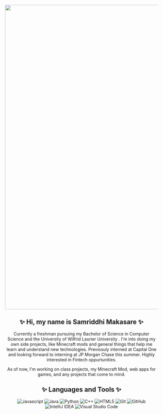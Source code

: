 <p align="center">
  <img src="https://i.pinimg.com/originals/d5/5e/39/d55e3995642b80318211a82e39f09a68.gif" width = "1000">
</p>

<h2 align="center">✨ Hi, my name is Samriddhi Makasare ✨  </h2>

<p align="center">
  Currently a freshman pursuing my Bachelor of Science in Computer Science and the University of Wilfrid Laurier University . I'm into doing my own side projects, like Minecraft mods and general things that help me learn and understand new technologies. Previosuly interned at Capital One and looking forward to interning at JP Morgan Chase this summer. Highly interested in Fintech oppurtunities. 
  </p>

  <p align="center">
    As of now, I'm working on class projects, my Minecraft Mod, web apps for games, and any projects that come to mind.
  </p>

<h2 align="center">✨ Languages and Tools ✨  </h2>

<p align="center">
  <img src="https://img.shields.io/badge/javascript-%23323330.svg?style=for-the-badge&logo=javascript&logoColor=%23F7DF1E" alt =   "Javascript">
   <img src="https://img.shields.io/badge/java-%23ED8B00.svg?style=for-the-badge&logo=openjdk&logoColor=white" alt="Java">
  <img src="https://img.shields.io/badge/python-3670A0?style=for-the-badge&logo=python&logoColor=ffdd54" alt="Python">
  <img src="https://img.shields.io/badge/c++-%2300599C.svg?style=for-the-badge&logo=c%2B%2B&logoColor=white" alt="C++">
  <img src="https://img.shields.io/badge/html5-%23E34F26.svg?style=for-the-badge&logo=html5&logoColor=white" alt="HTML5">
  <img src="https://img.shields.io/badge/git-%23F05033.svg?style=for-the-badge&logo=git&logoColor=white" alt="Git">
  <img src="https://img.shields.io/badge/github-%23121011.svg?style=for-the-badge&logo=github&logoColor=white" alt="GitHub">
  <img src="https://img.shields.io/badge/IntelliJIDEA-000000.svg?style=for-the-badge&logo=intellij-idea&logoColor=white" alt="IntelliJ   IDEA">
  <img src="https://img.shields.io/badge/Visual%20Studio%20Code-0078d7.svg?style=for-the-badge&logo=visual-studio-code&logoColor=white"   alt="Visual Studio Code">
  <img src="https://img.shiel
